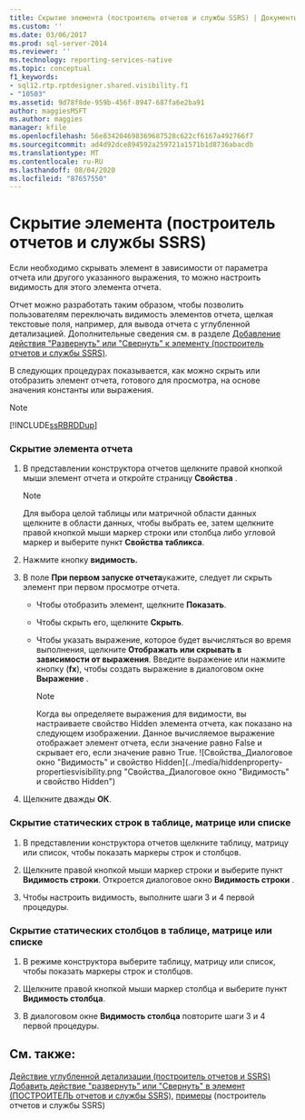 ```yaml
---
title: Скрытие элемента (построитель отчетов и службы SSRS) | Документы Майкрософт
ms.custom: ''
ms.date: 03/06/2017
ms.prod: sql-server-2014
ms.reviewer: ''
ms.technology: reporting-services-native
ms.topic: conceptual
f1_keywords:
- sql12.rtp.rptdesigner.shared.visibility.f1
- "10503"
ms.assetid: 9d78f8de-959b-456f-8947-687fa6e2ba91
author: maggiesMSFT
ms.author: maggies
manager: kfile
ms.openlocfilehash: 56e834204698369687528c622cf6167a492766f7
ms.sourcegitcommit: ad4d92dce894592a259721a1571b1d8736abacdb
ms.translationtype: MT
ms.contentlocale: ru-RU
ms.lasthandoff: 08/04/2020
ms.locfileid: "87657550"
---
```

# <a name="hide-an-item-report-builder-and-ssrs"></a>Скрытие элемента (построитель отчетов и службы SSRS)
  Если необходимо скрывать элемент в зависимости от параметра отчета или другого указанного выражения, то можно настроить видимость для этого элемента отчета.

 Отчет можно разработать таким образом, чтобы позволить пользователям переключать видимость элементов отчета, щелкая текстовые поля, например, для вывода отчета с углубленной детализацией. Дополнительные сведения см. в разделе [Добавление действия "Развернуть" или "Свернуть" к элементу (построитель отчетов и службы SSRS)](../report-design/add-an-expand-or-collapse-action-to-an-item-report-builder-and-ssrs.md).

 В следующих процедурах показывается, как можно скрыть или отобразить элемент отчета, готового для просмотра, на основе значения константы или выражения.

> [!NOTE]
>  [!INCLUDE[ssRBRDDup](../../includes/ssrbrddup-md.md)]

### <a name="to-hide-a-report-item"></a>Скрытие элемента отчета

1.  В представлении конструктора отчетов щелкните правой кнопкой мыши элемент отчета и откройте страницу **Свойства** .

    > [!NOTE]
    >  Для выбора целой таблицы или матричной области данных щелкните в области данных, чтобы выбрать ее, затем щелкните правой кнопкой мыши маркер строки или столбца либо угловой маркер и выберите пункт **Свойства табликса**.

2.  Нажмите кнопку **видимость.**

3.  В поле **При первом запуске отчета**укажите, следует ли скрыть элемент при первом просмотре отчета.

    -   Чтобы отобразить элемент, щелкните **Показать**.

    -   Чтобы скрыть его, щелкните **Скрыть**.

    -   Чтобы указать выражение, которое будет вычисляться во время выполнения, щелкните **Отображать или скрывать в зависимости от выражения**. Введите выражение или нажмите кнопку (**fx**), чтобы создать выражение в диалоговом окне **Выражение** .

        > [!NOTE]
        >  Когда вы определяете выражения для видимости, вы настраиваете свойство Hidden элемента отчета, как показано на следующем изображении. Данное вычисляемое выражение отображает элемент отчета, если значение равно False и скрывает его, если значение равно True. 
        > ![Свойства_Диалоговое окно "Видимость" и свойство Hidden](../media/hiddenproperty-propertiesvisibility.png "Свойства_Диалоговое окно "Видимость" и свойство Hidden")

4.  Щелкните дважды **ОК**.

### <a name="to-hide-static-rows-in-a-table-matrix-or-list"></a>Скрытие статических строк в таблице, матрице или списке

1.  В представлении конструктора отчетов щелкните таблицу, матрицу или список, чтобы показать маркеры строк и столбцов.

2.  Щелкните правой кнопкой мыши маркер строки и выберите пункт **Видимость строки**. Откроется диалоговое окно **Видимость строки** .

3.  Чтобы настроить видимость, выполните шаги 3 и 4 первой процедуры.

### <a name="to-hide-static-columns-in-a-table-matrix-or-list"></a>Скрытие статических столбцов в таблице, матрице или списке

1.  В режиме конструктора выберите таблицу, матрицу или список, чтобы показать маркеры строк и столбцов.

2.  Щелкните правой кнопкой мыши маркер столбца и выберите пункт **Видимость столбца**.

3.  В диалоговом окне **Видимость столбца** повторите шаги 3 и 4 первой процедуры.

## <a name="see-also"></a>См. также:
 [Действие углубленной детализации &#40;построитель отчетов и SSRS&#41;](../report-design/drilldown-action-report-builder-and-ssrs.md) [Добавить действие "развернуть" или "Свернуть" в элемент &#40;ПОСТРОИТЕЛЬ отчетов и службы SSRS&#41;,](../report-design/add-an-expand-or-collapse-action-to-an-item-report-builder-and-ssrs.md) [примеры](../report-design/expression-examples-report-builder-and-ssrs.md) &#40;построитель отчетов и службы SSRS&#41;


